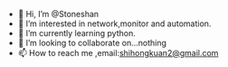 - 👋 Hi, I’m @Stoneshan
- 👀 I’m interested in network,monitor and automation.
- 🌱 I’m currently learning python.
- 💞️ I’m looking to collaborate on...nothing
- 📫 How to reach me ,email:shihongkuan2@gmail.com
<!---
Stoneshan/Stoneshan is a ✨ special ✨ repository because its `README.md` (this file) appears on your GitHub profile.
You can click the Preview link to take a look at your changes.
--->
